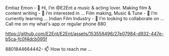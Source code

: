 Emtiaz Emon - 👋 Hi, I’m @E2Ent a music & acting lover.
Making film & content writing - 👀 I’m interested in ...
Film making, Music & Tune - 🌱 I’m currently learning ...
Indian Film Industry - 💞️ I’m looking to collaborate on ...
Call me on my what's app or regular phone 880 

https://github.com/E2Ent/E2Ent/assets/153558496/27e07984-d932-447e-b5ca-fc0f4dcb095f

8801844664442- 📫 How to reach me ...

<!---
E2Ent/E2Ent is a ✨ special ✨ repository because its `README.md` (this file) appears on your GitHub profile.
You can click the Preview link to take a look at your changes.
--->
